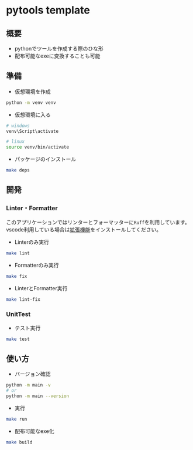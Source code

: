 # pytools template

## 概要

- pythonでツールを作成する際のひな形
- 配布可能なexeに変換することも可能

## 準備

- 仮想環境を作成

```bash
python -m venv venv
```

- 仮想環境に入る

```bash
# windows
venv\Script\activate

# linux
source venv/bin/activate
```

- パッケージのインストール

```bash
make deps
```

## 開発

### Linter・Formatter

このアプリケーションではリンターとフォーマッターに`Ruff`を利用しています。
vscode利用している場合は[拡張機能](https://marketplace.visualstudio.com/items?itemName=charliermarsh.ruff)をインストールしてください。

- Linterのみ実行

```bash
make lint
```

- Formatterのみ実行

```bash
make fix
```

- LinterとFormatter実行

```bash
make lint-fix
```

### UnitTest

- テスト実行

```bash
make test
```

## 使い方

- バージョン確認

```bash
python -m main -v
# or
python -m main --version
```

- 実行

```bash
make run
```

- 配布可能なexe化

```bash
make build
```
